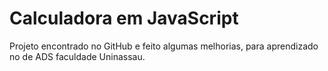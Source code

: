 # Calculadora em JavaScript
Projeto encontrado no GitHub e feito algumas melhorias, para aprendizado no de ADS faculdade Uninassau.


